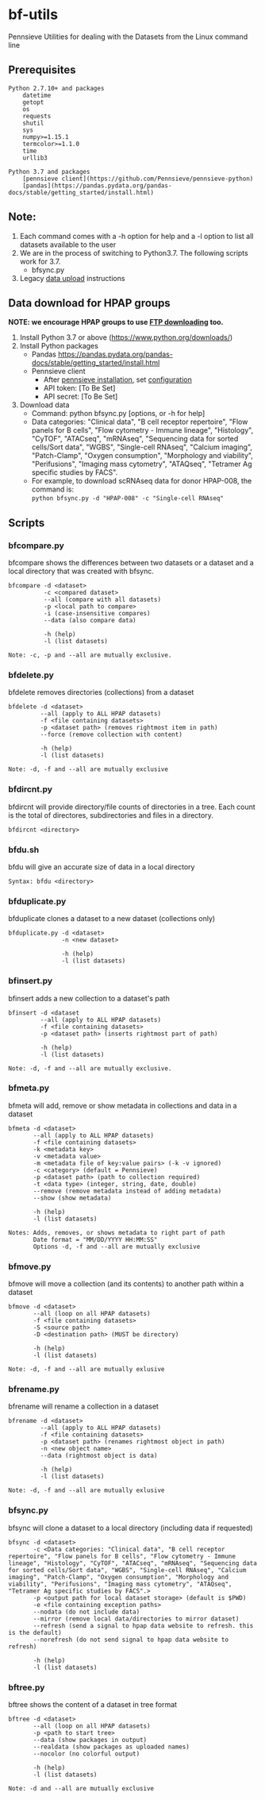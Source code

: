# bf-utils
Pennsieve Utilities for dealing with the Datasets from the Linux command line

## Prerequisites
```
Python 2.7.10+ and packages
    datetime
    getopt
    os
    requests
    shutil
    sys
    numpy>=1.15.1
    termcolor>=1.1.0
    time
    urllib3

Python 3.7 and packages
    [pennsieve client](https://github.com/Pennsieve/pennsieve-python)
    [pandas](https://pandas.pydata.org/pandas-docs/stable/getting_started/install.html)
```

## Note:
1. Each command comes with a -h option for help and a -l option to list all datasets available to the user
2. We are in the process of switching to Python3.7. The following scripts work for 3.7.
     * bfsync.py
3. Legacy [data upload](/upload_legacy) instructions

## Data download for HPAP groups 
**NOTE: we encourage HPAP groups to use [FTP downloading](https://hpap.pmacs.upenn.edu/explore/ftp) too.**
1. Install Python 3.7 or above (https://www.python.org/downloads/)
2. Install Python packages
     - Pandas https://pandas.pydata.org/pandas-docs/stable/getting_started/install.html
     - Pennsieve client 
         * After [pennsieve installation](https://docs.pennsieve.io/docs/the-pennsieve-agent), set [configuration](https://docs.pennsieve.io/docs/configuring-the-client-credentials)
         * API token: [To Be Set]
         * API secret: [To Be Set]
3. Download data
     - Command: python bfsync.py [options, or -h for help]
     - Data categories: "Clinical data", "B cell receptor repertoire", "Flow panels for B cells", "Flow cytometry - Immune lineage", "Histology", "CyTOF", "ATACseq", "mRNAseq", "Sequencing data for sorted cells/Sort data", "WGBS", "Single-cell RNAseq", "Calcium imaging", "Patch-Clamp", "Oxygen consumption", "Morphology and viability", "Perifusions", "Imaging mass cytometry", "ATAQseq", "Tetramer Ag specific studies by FACS".
     - For example, to download scRNAseq data for donor HPAP-008, the command is:     
         `python bfsync.py -d "HPAP-008" -c "Single-cell RNAseq" `

## Scripts
### bfcompare.py
bfcompare shows the differences between two datasets or a dataset and a local directory that was created with bfsync.
```
bfcompare -d <dataset>
          -c <compared dataset>
          --all (compare with all datasets)
          -p <local path to compare>
          -i (case-insensitive compares)
          --data (also compare data)

          -h (help)
          -l (list datasets)

Note: -c, -p and --all are mutually exclusive.
```
### bfdelete.py
bfdelete removes directories (collections) from a dataset 
```
bfdelete -d <dataset>
         --all (apply to ALL HPAP datasets)
         -f <file containing datasets>
         -p <dataset path> (removes rightmost item in path)
         --force (remove collection with content)

         -h (help)
         -l (list datasets)

Note: -d, -f and --all are mutually exclusive
```
### bfdircnt.py
bfdircnt will provide directory/file counts of directories in a tree.  Each
count is the total of directores, subdirectories and files in a directory.
```
bfdircnt <directory>
```
### bfdu.sh
bfdu will give an accurate size of data in a local directory
```
Syntax: bfdu <directory>
```
### bfduplicate.py
bfduplicate clones a dataset to a new dataset (collections only)
```
bfduplicate.py -d <dataset>
               -n <new dataset>

               -h (help)
               -l (list datasets)
```
### bfinsert.py
bfinsert adds a new collection to a dataset's path
```
bfinsert -d <dataset
         --all (apply to ALL HPAP datasets)
         -f <file containing datasets>
         -p <dataset path> (inserts rightmost part of path)

         -h (help)
         -l (list datasets)

Note: -d, -f and --all are mutually exclusive.
```
### bfmeta.py
bfmeta will add, remove or show metadata in collections and data in a dataset
```
bfmeta -d <dataset>
       --all (apply to ALL HPAP datasets)
       -f <file containing datasets>
       -k <metadata key>
       -v <metadata value>
       -m <metadata file of key:value pairs> (-k -v ignored)
       -c <category> (default = Pennsieve)
       -p <dataset path> (path to collection required)
       -t <data type> (integer, string, date, double)
       --remove (remove metadata instead of adding metadata)
       --show (show metadata)

       -h (help)
       -l (list datasets)

Notes: Adds, removes, or shows metadata to right part of path
       Date format = "MM/DD/YYYY HH:MM:SS"
       Options -d, -f and --all are mutually exclusive
```
### bfmove.py
bfmove will move a collection (and its contents) to another path within a dataset
```
bfmove -d <dataset>
       --all (loop on all HPAP datasets)
       -f <file containing datasets>
       -S <source path>
       -D <destination path> (MUST be directory)

       -h (help)
       -l (list datasets)

Note: -d, -f and --all are mutually exlusive
```
### bfrename.py
bfrename will rename a collection in a dataset
```
bfrename -d <dataset>
         --all (apply to ALL HPAP datasets)
         -f <file containing datasets>
         -p <dataset path> (renames rightmost object in path)
         -n <new object name>
         --data (rightmost object is data)

         -h (help)
         -l (list datasets)

Note: -d, -f and --all are mutually exlusive
```
### bfsync.py
bfsync will clone a dataset to a local directory (including data if requested)
```
bfsync -d <dataset>
       -c <Data categories: "Clinical data", "B cell receptor repertoire", "Flow panels for B cells", "Flow cytometry - Immune lineage", "Histology", "CyTOF", "ATACseq", "mRNAseq", "Sequencing data for sorted cells/Sort data", "WGBS", "Single-cell RNAseq", "Calcium imaging", "Patch-Clamp", "Oxygen consumption", "Morphology and viability", "Perifusions", "Imaging mass cytometry", "ATAQseq", "Tetramer Ag specific studies by FACS".>
       -p <output path for local dataset storage> (default is $PWD)
       -e <file containing exception paths>
       --nodata (do not include data)
       --mirror (remove local data/directories to mirror dataset)
       --refresh (send a signal to hpap data website to refresh. this is the default)
       --norefresh (do not send signal to hpap data website to refresh)
       
       -h (help)
       -l (list datasets)
```

### bftree.py
bftree shows the content of a dataset in tree format
```
bftree -d <dataset>
       --all (loop on all HPAP datasets)
       -p <path to start tree>
       --data (show packages in output)
       --realdata (show packages as uploaded names)
       --nocolor (no colorful output)

       -h (help)
       -l (list datasets)

Note: -d and --all are mutually exclusive
```

